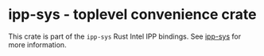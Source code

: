 # ipp-sys - toplevel convenience crate

This crate is part of the `ipp-sys` Rust Intel IPP bindings. See
[ipp-sys](https://github.com/astraw/ipp-sys) for more information.
